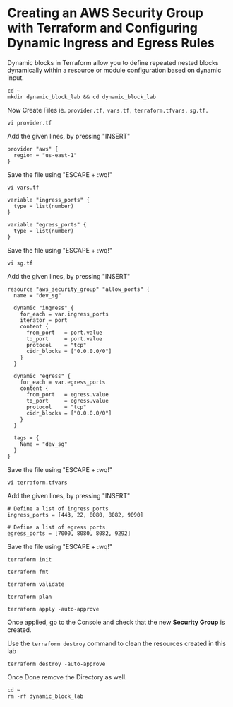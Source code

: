 # Creating an AWS Security Group with Terraform and Configuring Dynamic Ingress and Egress Rules
Dynamic blocks in Terraform allow you to define repeated nested blocks dynamically within a resource or module configuration based on dynamic input.
```
cd ~
mkdir dynamic_block_lab && cd dynamic_block_lab
```
Now Create Files ie. `provider.tf,` `vars.tf,` `terraform.tfvars,`  `sg.tf.`
```
vi provider.tf
```
Add the given lines, by pressing "INSERT" 
```
provider "aws" {
  region = "us-east-1"
}   
```
Save the file using "ESCAPE + :wq!"
```
vi vars.tf
```
```
variable "ingress_ports" {
  type = list(number)
}

variable "egress_ports" {
  type = list(number)
}

```
Save the file using "ESCAPE + :wq!"
 
```
vi sg.tf
```
Add the given lines, by pressing "INSERT" 
```
resource "aws_security_group" "allow_ports" {
  name = "dev_sg"

  dynamic "ingress" {
    for_each = var.ingress_ports
    iterator = port
    content {
      from_port   = port.value
      to_port     = port.value
      protocol    = "tcp"
      cidr_blocks = ["0.0.0.0/0"]
    }
  }

  dynamic "egress" {
    for_each = var.egress_ports
    content {
      from_port   = egress.value
      to_port     = egress.value
      protocol    = "tcp"
      cidr_blocks = ["0.0.0.0/0"]
    }
  }

  tags = {
    Name = "dev_sg"
  }
}
```
Save the file using "ESCAPE + :wq!"

```
vi terraform.tfvars
```
Add the given lines, by pressing "INSERT" 
```
# Define a list of ingress ports
ingress_ports = [443, 22, 8080, 8082, 9090]

# Define a list of egress ports
egress_ports = [7000, 8080, 8082, 9292]
```
Save the file using "ESCAPE + :wq!"

```
terraform init
```
```
terraform fmt
```
```
terraform validate
```
```
terraform plan
```
```
terraform apply -auto-approve
```
Once applied, go to the Console and check that the new **Security Group** is created.

Use the `terraform destroy` command to clean the resources created in this lab
```
terraform destroy -auto-approve
```
Once Done remove the Directory as well.
```
cd ~
rm -rf dynamic_block_lab
```
